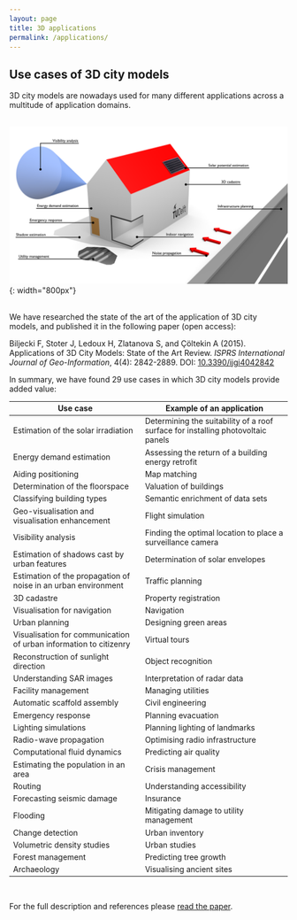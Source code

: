 ```yaml
---
layout: page
title: 3D applications
permalink: /applications/
---
```


## Use cases of 3D city models

3D city models are nowadays used for many different applications across a multitude of application domains.<br/><br/>

![](3D_use-cases_B.png){: width="800px"}<br/><br/>

We have researched the state of the art of the application of 3D city models, and published it in the following paper (open access):

Biljecki F, Stoter J, Ledoux H, Zlatanova S, and Çöltekin A (2015). Applications of 3D City Models: State of the Art Review. *ISPRS International Journal of Geo-Information*, 4(4): 2842-2889. DOI: [10.3390/ijgi4042842](http://doi.org/10.3390/ijgi4042842)

In summary, we have found 29 use cases in which 3D city models provide added value:


| Use case | Example of an application |
| --- | --- |
| Estimation of the solar irradiation | Determining the suitability of a roof surface for installing photovoltaic panels |
| Energy demand estimation | Assessing the return of a building energy retrofit
| Aiding positioning | Map matching |
| Determination of the floorspace | Valuation of buildings | |
| Classifying building types | Semantic enrichment of data sets |
| Geo-visualisation and visualisation enhancement | Flight simulation |
| Visibility analysis | Finding the optimal location to place a surveillance camera |
| Estimation of shadows cast by urban features | Determination of solar envelopes |
| Estimation of the propagation of noise in an urban environment | Traffic planning |
| 3D cadastre | Property registration |
| Visualisation for navigation | Navigation |
| Urban planning | Designing green areas |
| Visualisation for communication of urban information to citizenry | Virtual tours |
| Reconstruction of sunlight direction | Object recognition |
| Understanding SAR images | Interpretation of radar data |
| Facility management | Managing utilities |
| Automatic scaffold assembly | Civil engineering |
| Emergency response | Planning evacuation |
| Lighting simulations | Planning lighting of landmarks |
| Radio-wave propagation | Optimising radio infrastructure |
| Computational fluid dynamics | Predicting air quality |
| Estimating the population in an area | Crisis management |
| Routing | Understanding accessibility |
| Forecasting seismic damage | Insurance |
| Flooding | Mitigating damage to utility management |
| Change detection | Urban inventory |
| Volumetric density studies | Urban studies |
| Forest management | Predicting tree growth |
| Archaeology | Visualising ancient sites |

<br/>

For the full description and references please [read the paper](http://doi.org/10.3390/ijgi4042842).